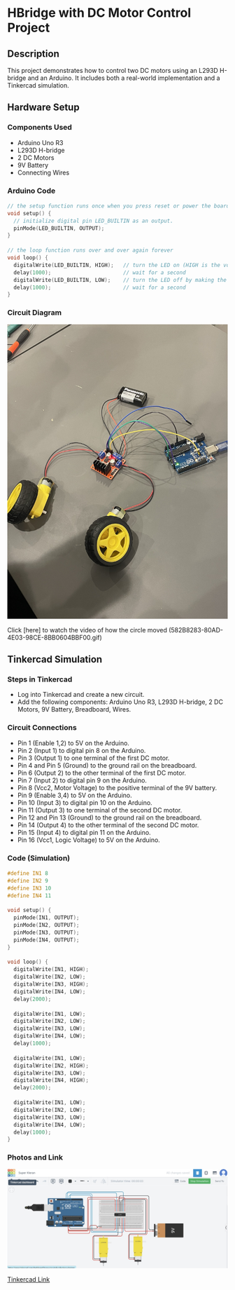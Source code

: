 # HBridge with DC Motor Control Project

## Description
This project demonstrates how to control two DC motors using an L293D H-bridge and an Arduino. It includes both a real-world implementation and a Tinkercad simulation.

## Hardware Setup

### Components Used
- Arduino Uno R3
- L293D H-bridge
- 2 DC Motors
- 9V Battery
- Connecting Wires

### Arduino Code
```cpp
// the setup function runs once when you press reset or power the board
void setup() {
  // initialize digital pin LED_BUILTIN as an output.
  pinMode(LED_BUILTIN, OUTPUT);
}

// the loop function runs over and over again forever
void loop() {
  digitalWrite(LED_BUILTIN, HIGH);   // turn the LED on (HIGH is the voltage level)
  delay(1000);                       // wait for a second
  digitalWrite(LED_BUILTIN, LOW);    // turn the LED off by making the voltage LOW
  delay(1000);                       // wait for a second
}
```
### Circuit Diagram

![image](IMG_5406.jpg)

Click [here] to watch the video of how the circle moved (582B8283-80AD-4E03-98CE-8BB0604BBF00.gif)

## Tinkercad Simulation

### Steps in Tinkercad
- Log into Tinkercad and create a new circuit.
- Add the following components: Arduino Uno R3, L293D H-bridge, 2 DC Motors, 9V Battery, Breadboard, Wires.

### Circuit Connections
- Pin 1 (Enable 1,2) to 5V on the Arduino.
- Pin 2 (Input 1) to digital pin 8 on the Arduino.
- Pin 3 (Output 1) to one terminal of the first DC motor.
- Pin 4 and Pin 5 (Ground) to the ground rail on the breadboard.
- Pin 6 (Output 2) to the other terminal of the first DC motor.
- Pin 7 (Input 2) to digital pin 9 on the Arduino.
- Pin 8 (Vcc2, Motor Voltage) to the positive terminal of the 9V battery.
- Pin 9 (Enable 3,4) to 5V on the Arduino.
- Pin 10 (Input 3) to digital pin 10 on the Arduino.
- Pin 11 (Output 3) to one terminal of the second DC motor.
- Pin 12 and Pin 13 (Ground) to the ground rail on the breadboard.
- Pin 14 (Output 4) to the other terminal of the second DC motor.
- Pin 15 (Input 4) to digital pin 11 on the Arduino.
- Pin 16 (Vcc1, Logic Voltage) to 5V on the Arduino.

### Code (Simulation)
```cpp
#define IN1 8
#define IN2 9
#define IN3 10
#define IN4 11

void setup() {
  pinMode(IN1, OUTPUT);
  pinMode(IN2, OUTPUT);
  pinMode(IN3, OUTPUT);
  pinMode(IN4, OUTPUT);
}

void loop() {
  digitalWrite(IN1, HIGH);
  digitalWrite(IN2, LOW);
  digitalWrite(IN3, HIGH);
  digitalWrite(IN4, LOW);
  delay(2000);

  digitalWrite(IN1, LOW);
  digitalWrite(IN2, LOW);
  digitalWrite(IN3, LOW);
  digitalWrite(IN4, LOW);
  delay(1000);

  digitalWrite(IN1, LOW);
  digitalWrite(IN2, HIGH);
  digitalWrite(IN3, LOW);
  digitalWrite(IN4, HIGH);
  delay(2000);

  digitalWrite(IN1, LOW);
  digitalWrite(IN2, LOW);
  digitalWrite(IN3, LOW);
  digitalWrite(IN4, LOW);
  delay(1000);
}
```
### Photos and Link

![image](IMG_5470.jpg)

[Tinkercad Link](https://www.tinkercad.com/things/hCQ08bTzFia-super-kieran/editel?sharecode=cCyNU0ln3ihFzK4wcWK-4WQnTqcPSeFNZldVNa9TJac)

